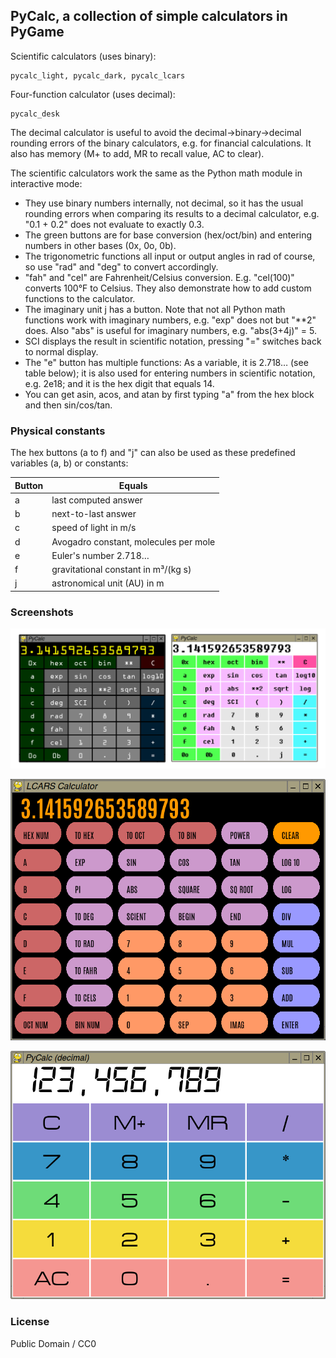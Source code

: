 ## PyCalc, a collection of simple calculators in PyGame

Scientific calculators (uses binary):

    pycalc_light, pycalc_dark, pycalc_lcars

Four-function calculator (uses decimal):

    pycalc_desk

The decimal calculator is useful to avoid the decimal->binary->decimal rounding errors of the binary calculators, e.g. for financial calculations. It also has memory (M+ to add, MR to recall value, AC to clear).

The scientific calculators work the same as the Python math module in interactive mode:

* They use binary numbers internally, not decimal, so it has the usual rounding errors when comparing its results to a decimal calculator, e.g. "0.1 + 0.2" does not evaluate to exactly 0.3.
* The green buttons are for base conversion (hex/oct/bin) and entering numbers in other bases (0x, 0o, 0b).
* The trigonometric functions all input or output angles in rad of course, so use "rad" and "deg" to convert accordingly.
* "fah" and "cel" are Fahrenheit/Celsius conversion. E.g. "cel(100)" converts 100°F to Celsius. They also demonstrate how to add custom functions to the calculator.
* The imaginary unit j has a button. Note that not all Python math functions work with imaginary numbers, e.g. "exp" does not but "**2" does. Also "abs" is useful for imaginary numbers, e.g. "abs(3+4j)" = 5.
* SCI displays the result in scientific notation, pressing "=" switches back to normal display.
* The "e" button has multiple functions: As a variable, it is 2.718… (see table below); it is also used for entering numbers in scientific notation, e.g. 2e18; and it is the hex digit that equals 14.
* You can get asin, acos, and atan by first typing "a" from the hex block and then sin/cos/tan.

### Physical constants

The hex buttons (a to f) and "j" can also be used as these predefined variables (a, b) or constants:

| Button | Equals |
| ---    | ---    |
| a      | last computed answer |
| b      | next-to-last answer |
| c      | speed of light in m/s |
| d      | Avogadro constant, molecules per mole |
| e      | Euler's number 2.718… |
| f      | gravitational constant in m³/(kg s) |
| j      | astronomical unit (AU) in m |

### Screenshots

![screenshot1](pycalc.png "PyCalc screenshot (dark/light versions)")

![screenshot2](pycalc2.png "PyCalc screenshot (LCARS version)")

![screenshot3](pycalc3.png "PyCalc screenshot (decimal version)")

### License

Public Domain / CC0

